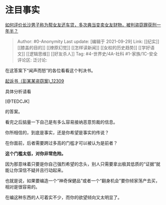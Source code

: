 # 注目事实
[如何评价长沙男子称为帮女友还车贷，多次典当变卖女友财物，被判盗窃罪获刑一年半？](https://www.zhihu.com/question/489632025/answer/2146935196)

> Author: #0-Anonymity
> Last update: [编辑于 2021-09-29]
> Link: [[纪实]] [[膝盖的目的]] [[燎原幻觉]] [[怎样读新闻]] [[女权的历史趋势]] [[学好语文]] [[逻辑思维]] [[好友杀人]]
> Tag: #4-世界史/4A-社科 #1-家族/1C-安全
> 评论区:
> 泛讨论:

在这答案下“闻声而怒”的各位看看这个判决书。

[起诉书（彭某某盗窃案)_12309](https://link.zhihu.com/?target=https%3A//www.12309.gov.cn/12309/gj/hun/css/csstxq/zjxflws/202106/t20210621_9797963.shtml)

具体分析请看

[@TEDCJK]

的答案。

看完之后掂量一下自己是有多么容易接纳恶意剪裁的信息。

你所相信的，到底是事实，还是你希望是事实的传说？

在你面前，后者需要跨过多高的门槛才可以被认为是前者？

**这个门槛太低，对你非常危险。**

因为那意味着只要是你自己强烈希望的念头，别人只需要拿出极其低质的“证据”就能让你深信不疑并且行动起来。

也就是说，如果要编造一个“神奇保健品”或者一个“翻身机会”要你倾家荡产去买，相对是很容易的。

在编这种东西的人可着实不少，而你的欲望倾向又太明显了。
